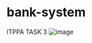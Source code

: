 # bank-system
ITPPA TASK 3
![image](https://github.com/user-attachments/assets/70782cd1-ed70-4562-b0cb-b8228d757e6f)
